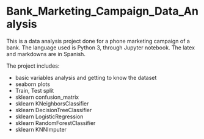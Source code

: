 # Bank_Marketing_Campaign_Data_Analysis
This is a data analysis project done for a phone marketing campaign of a bank.
The language used is Python 3, through Jupyter notebook.
The latex and markdowns are in Spanish. 

The project includes:
- basic variables analysis and getting to know the dataset
- seaborn plots
- Train, Test split
- sklearn confusion_matrix
- sklearn KNeighborsClassifier
- sklearn DecisionTreeClassifier
- sklearn LogisticRegression
- sklearn RandomForestClassifier
- sklearn KNNImputer
